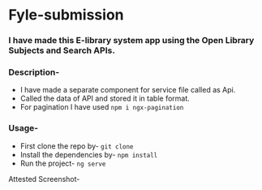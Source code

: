 # Fyle-submission

### I have made this E-library system app using the Open Library Subjects and Search APIs.

### Description-
* I have made a separate component for service file called as Api.
* Called the data of API and stored it in table format.
* For pagination I have used ```npm i ngx-pagination```

### Usage-
* First clone the repo by-
```git clone```
* Install the dependencies by-
```npm install```
* Run the project-
```ng serve```


Attested Screenshot-


